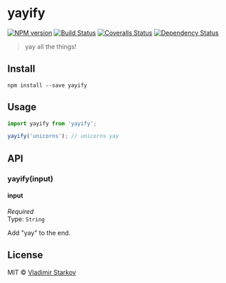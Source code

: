 # yayify

[![NPM version][npm-image]][npm-url]
[![Build Status][travis-image]][travis-url]
[![Coveralls Status][coveralls-image]][coveralls-url]
[![Dependency Status][depstat-image]][depstat-url]

> yay all the things!

## Install

    npm install --save yayify

## Usage

```js
import yayify from 'yayify';

yayify('unicorns'); // unicorns yay
```

## API

### yayify(input)

#### input

*Required*  
Type: `String`

Add "yay" to the end.

## License

MIT © [Vladimir Starkov](https://iamstarkov.com)

[npm-url]: https://npmjs.org/package/yayify
[npm-image]: https://img.shields.io/npm/v/yayify.svg?style=flat-square

[travis-url]: https://travis-ci.org/iamstarkov/yayify
[travis-image]: https://img.shields.io/travis/iamstarkov/yayify.svg?style=flat-square

[coveralls-url]: https://coveralls.io/r/iamstarkov/yayify
[coveralls-image]: https://img.shields.io/coveralls/iamstarkov/yayify.svg?style=flat-square

[depstat-url]: https://david-dm.org/iamstarkov/yayify
[depstat-image]: https://david-dm.org/iamstarkov/yayify.svg?style=flat-square
